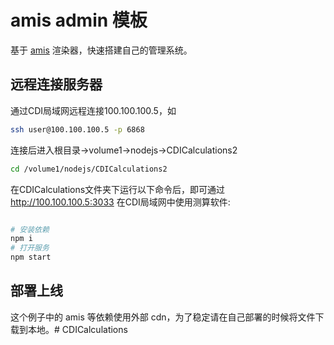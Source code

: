 # amis admin 模板

基于 [amis](https://github.com/baidu/amis) 渲染器，快速搭建自己的管理系统。

## 远程连接服务器
通过CDI局域网远程连接100.100.100.5，如
```bash   
ssh user@100.100.100.5 -p 6868
```
连接后进入根目录->volume1->nodejs->CDICalculations2
```bash  
cd /volume1/nodejs/CDICalculations2
```

在CDICalculations文件夹下运行以下命令后，即可通过 http://100.100.100.5:3033 在CDI局域网中使用测算软件:

```bash

# 安装依赖
npm i
# 打开服务
npm start
```

## 部署上线

这个例子中的 amis 等依赖使用外部 cdn，为了稳定请在自己部署的时候将文件下载到本地。# CDICalculations
